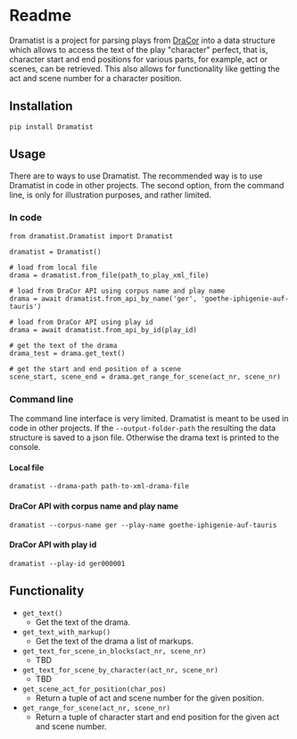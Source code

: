 # Readme
Dramatist is a project for parsing plays from [DraCor](https://dracor.org/) into a data structure which allows to access
the text of the play "character" perfect, that is, character start and end positions for various parts, for example, act
or scenes, can be retrieved. This also allows for functionality like getting the act and scene number for a character
position.

## Installation
~~~
pip install Dramatist
~~~

## Usage
There are to ways to use Dramatist. The recommended way is to use Dramatist in code in other projects.
The second option, from the command line, is only for illustration purposes, and rather limited.

### In code
~~~
from dramatist.Dramatist import Dramatist

dramatist = Dramatist()

# load from local file
drama = dramatist.from_file(path_to_play_xml_file)

# load from DraCor API using corpus name and play name
drama = await dramatist.from_api_by_name('ger', 'goethe-iphigenie-auf-tauris')

# load from DraCor API using play id
drama = await dramatist.from_api_by_id(play_id)

# get the text of the drama
drama_test = drama.get_text()

# get the start and end position of a scene
scene_start, scene_end = drama.get_range_for_scene(act_nr, scene_nr)
~~~

### Command line
The command line interface is very limited. Dramatist is meant to be used in code in other projects.
If the `--output-folder-path` the resulting the data structure is saved to a json file. Otherwise the drama text is
printed to the console.

#### Local file
~~~
dramatist --drama-path path-to-xml-drama-file
~~~

#### DraCor API with corpus name and play name
~~~
dramatist --corpus-name ger --play-name goethe-iphigenie-auf-tauris
~~~

#### DraCor API with play id
~~~
dramatist --play-id ger000001
~~~

## Functionality

- `get_text()`
  - Get the text of the drama.
- `get_text_with_markup()`
  - Get the text of the drama a list of markups.
- `get_text_for_scene_in_blocks(act_nr, scene_nr)`
  - TBD
- `get_text_for_scene_by_character(act_nr, scene_nr)`
  - TBD
- `get_scene_act_for_position(char_pos)`
  - Return a tuple of act and scene number for the given position.
- `get_range_for_scene(act_nr, scene_nr)`
  - Return a tuple of character start and end position for the given act and scene number.
